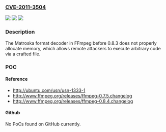 ### [CVE-2011-3504](https://cve.mitre.org/cgi-bin/cvename.cgi?name=CVE-2011-3504)
![](https://img.shields.io/static/v1?label=Product&message=n%2Fa&color=blue)
![](https://img.shields.io/static/v1?label=Version&message=n%2Fa&color=blue)
![](https://img.shields.io/static/v1?label=Vulnerability&message=n%2Fa&color=brighgreen)

### Description

The Matroska format decoder in FFmpeg before 0.8.3 does not properly allocate memory, which allows remote attackers to execute arbitrary code via a crafted file.

### POC

#### Reference
- http://ubuntu.com/usn/usn-1333-1
- http://www.ffmpeg.org/releases/ffmpeg-0.7.5.changelog
- http://www.ffmpeg.org/releases/ffmpeg-0.8.4.changelog

#### Github
No PoCs found on GitHub currently.

